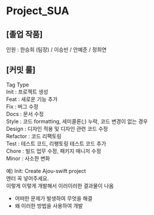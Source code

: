 # Project_SUA

## [졸업 작품]

인원 : 한승희 (팀장) / 이승빈 / 안예준 / 정희연

## [커밋 룰]

Tag Type  
Init : 프로젝트 생성  
Feat : 새로운 기능 추가  
Fix : 버그 수정  
Docs : 문서 수정  
Style : 코드 formatting, 세미콜론(;) 누락, 코드 변경이 없는 경우  
Design : 디자인 적용 및 디자인 관련 코드 수정  
Refactor : 코드 리팩토링  
Test : 테스트 코드, 리팽토링 테스트 코드 추가  
Chore : 빌드 업무 수정, 패키지 매니저 수정  
Minor : 사소한 변화

예) 
Init: Create Ajou-swift project  
엔터 꼭 넣어주세요.  
이렇게 이렇게 개발해서 이러이러한 결과물이 나옴  
- 어떠한 문제가 발생하여 무엇을 해결  
- 왜 이러한 방법을 사용하여 개발

